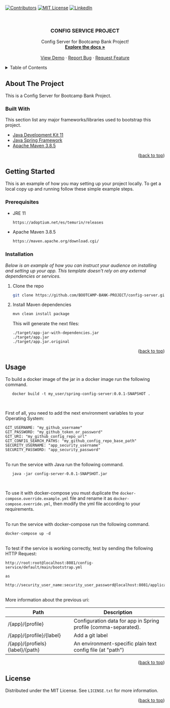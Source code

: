 <div id="top"></div>

<!--
*** Thanks for checking out the Best-README-Template. If you have a suggestion
*** that would make this better, please fork the repo and create a pull request
*** or simply open an issue with the tag "enhancement".
*** Don't forget to give the project a star!
*** Thanks again! Now go create something AMAZING! :D
-->


<!-- PROJECT SHIELDS -->
<!--
*** I'm using markdown "reference style" links for readability.
*** Reference links are enclosed in brackets [ ] instead of parentheses ( ).
*** See the bottom of this document for the declaration of the reference variables
*** for contributors-url, forks-url, etc. This is an optional, concise syntax you may use.
*** https://www.markdownguide.org/basic-syntax/#reference-style-links
-->

[![Contributors][contributors-shield]][contributors-url] <!--
[![Forks][forks-shield]][forks-url]
[![Stargazers][stars-shield]][stars-url]
[![Issues][issues-shield]][issues-url]
-->
[![MIT License][license-shield]][license-url]
[![LinkedIn][linkedin-shield]][linkedin-url]



<!-- PROJECT LOGO -->
<br />
<div align="center">

<!--
  <a href="https://github.com/othneildrew/Best-README-Template">
    <img src="images/logo.png" alt="Logo" width="80" height="80">
  </a>
-->

<h3 align="center">CONFIG SERVICE PROJECT</h3>

  <p align="center">
    Config Server for Bootcamp Bank Project!
    <br />
    <a href="https://github.com/BOOTCAMP-BANK-PROJECT/config-server"><strong>Explore the docs »</strong></a>
    <br />
    <br />
    <a href="https://github.com/BOOTCAMP-BANK-PROJECT/config-server">View Demo</a>
    ·
    <a href="https://github.com/BOOTCAMP-BANK-PROJECT/config-server/issues">Report Bug</a>
    ·
    <a href="https://github.com/BOOTCAMP-BANK-PROJECT/config-server/issues">Request Feature</a>
  </p>
</div>



<!-- TABLE OF CONTENTS -->
<details>
  <summary>Table of Contents</summary>
  <ol>
    <li>
      <a href="#about-the-project">About The Project</a>
      <ul>
        <li><a href="#built-with">Built With</a></li>
      </ul>
    </li>
    <li>
      <a href="#getting-started">Getting Started</a>
      <ul>
        <li><a href="#prerequisites">Prerequisites</a></li>
        <li><a href="#installation">Installation</a></li>
      </ul>
    </li>
    <li><a href="#usage">Usage</a></li>
    <li><a href="#roadmap">Roadmap</a></li>
    <li><a href="#contributing">Contributing</a></li>
    <li><a href="#license">License</a></li>
    <li><a href="#contact">Contact</a></li>
    <li><a href="#acknowledgments">Acknowledgments</a></li>
  </ol>
</details>



<!-- ABOUT THE PROJECT -->
## About The Project

This is a Config Server for Bootcamp Bank Project.


### Built With

This section list any major frameworks/libraries used to bootstrap this project.

* [Java Development Kit 11](https://adoptium.net/es/temurin/releases)
* [Java Spring Framework](https://spring.io/)
* [Apache Maven 3.8.5](https://maven.apache.org/download.cgi/)

<p align="right">(<a href="#top">back to top</a>)</p>



<!-- GETTING STARTED -->
## Getting Started

This is an example of how you may setting up your project locally.
To get a local copy up and running follow these simple example steps.

### Prerequisites

* JRE 11
  ```sh
  https://adoptium.net/es/temurin/releases
  ```

* Apache Maven 3.8.5 
  ```sh
  https://maven.apache.org/download.cgi/
  ```

### Installation

_Below is an example of how you can instruct your audience on installing and setting up your app. This template doesn't rely on any external dependencies or services._

1. Clone the repo
   ```sh
   git clone https://github.com/BOOTCAMP-BANK-PROJECT/config-server.git
   ```
2. Install Maven dependencies
   ```sh
   mvn clean install package
   ```
   This will generate the next files:<br />

    ```
   ./target/app-jar-with-dependencies.jar
   ./target/app.jar
   ./target/app.jar.original
    ```

<p align="right">(<a href="#top">back to top</a>)</p>



<!-- USAGE EXAMPLES -->
## Usage

To build a docker image of the jar in a docker image run the following command.

```
   docker build -t my_user/spring-config-server:0.0.1-SNAPSHOT .
```
<br />

First of all, you need to add the next environment variables to your Operating System:

```
GIT_USERNAME: "my_github_username"
GIT_PASSWORD: "my_github_token_or_password"
GIT_URI: "my_github_config_repo_url"
GIT_CONFIG_SEARCH_PATHS: "my_github_config_repo_base_path"
SECURITY_USERNAME: "app_security_username"
SECURITY_PASSWORD: "app_security_password"
```

<br />
To run the service with Java run the following command.

```
   java -jar config-server-0.0.1-SNAPSHOT.jar
```
<br />

To use it with docker-compose you must duplicate the ```docker-compose.override.example.yml``` file and rename it as ```docker-compose.override.yml```,
then modify the yml file according to your requirements.


<br />
To run the service with docker-compose run the following command.

```
docker-compose up -d
```

<br />
To test if the service is working correctly, test by sending the following HTTP Request:

```
http://root:root@localhost:8081/config-service/default/main/bootstrap.yml

as

http://security_user_name:security_user_password@localhost:8081/application_name/profile/git_branch/config_file_path
```
<br />
More information about the previous uri:

|  Path                               |  Description                                                        |
| ----------------------------------- | ------------------------------------------------------------------- |
|  /{app}/{profile}                   |  Configuration data for app in Spring profile (comma-separated).    |
|  /{app}/{profile}/{label}           |  Add a git label                                                    |
|  /{app}/{profiels}{label}/{path}    |  An environment-specific plain text config file (at "path")         |


<!--
_For more examples, please refer to the [Documentation](https://example.com)_
-->

<p align="right">(<a href="#top">back to top</a>)</p>


<!-- LICENSE -->
## License

Distributed under the MIT License. See `LICENSE.txt` for more information.

<p align="right">(<a href="#top">back to top</a>)</p>



<!-- CONTACT -->
<!--## Contact

Your Name - [@your_twitter](https://twitter.com/your_username) - email@example.com

Project Link: [https://github.com/your_username/repo_name](https://github.com/your_username/repo_name)

<p align="right">(<a href="#top">back to top</a>)</p>
-->



<!-- MARKDOWN LINKS & IMAGES -->
<!-- https://www.markdownguide.org/basic-syntax/#reference-style-links -->
[contributors-shield]: https://img.shields.io/github/contributors/BOOTCAMP-BANK-PROJECT/config-server.svg?style=for-the-badge
[contributors-url]: https://github.com/BOOTCAMP-BANK-PROJECT/config-server/graphs/contributors
<!--
[forks-shield]: https://img.shields.io/github/forks/othneildrew/Best-README-Template.svg?style=for-the-badge
[forks-url]: https://github.com/othneildrew/Best-README-Template/network/members
[stars-shield]: https://img.shields.io/github/stars/othneildrew/Best-README-Template.svg?style=for-the-badge
[stars-url]: https://github.com/othneildrew/Best-README-Template/stargazers
[issues-shield]: https://img.shields.io/github/issues/othneildrew/Best-README-Template.svg?style=for-the-badge
[issues-url]: https://github.com/othneildrew/Best-README-Template/issues
-->
[license-shield]: https://img.shields.io/github/license/othneildrew/Best-README-Template.svg?style=for-the-badge
[license-url]: https://github.com/BOOTCAMP-BANK-PROJECT/config-server/blob/main/LICENSE.txt

[linkedin-shield]: https://img.shields.io/badge/-LinkedIn-black.svg?style=for-the-badge&logo=linkedin&colorB=555
[linkedin-url]: https://www.linkedin.com/in/samuel14luis/